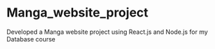 # Manga_website_project
Developed a Manga website project using React.js and Node.js for my Database course
